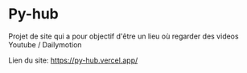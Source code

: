 # Py-hub

Projet de site qui a pour objectif d'être un lieu où regarder des videos Youtube / Dailymotion

Lien du site: https://py-hub.vercel.app/
